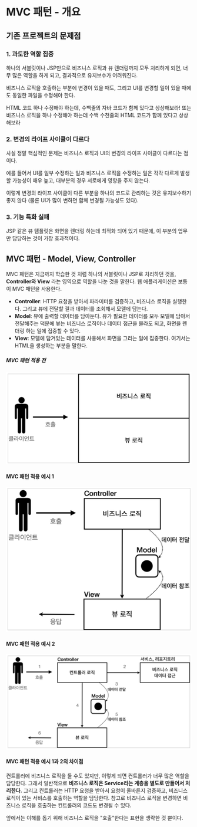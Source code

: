 # MVC 패턴 - 개요

## 기존 프로젝트의 문제점

### 1. 과도한 역할 집중
하나의 서블릿이나 JSP만으로 비즈니스 로직과 뷰 렌더링까지 모두 처리하게 되면, 너무 많은 역할을 하게 되고, 결과적으로 유지보수가 어려워진다.

비즈니스 로직을 호출하는 부분에 변경이 있을 때도, 그리고 UI를 변경할 일이 있을 때에도 동일한 파일을 수정해야 한다.

HTML 코드 하나 수정해야 하는데, 수백줄의 자바 코드가 함께 있다고 상상해보라! 또는 비즈니스 로직을 하나 수정해야 하는데 수백 수천줄의 HTML 코드가 함께 있다고 상상해보라

### 2. 변경의 라이프 사이클이 다르다
사실 정말 핵심적인 문제는 비즈니스 로직과 UI의 변경의 라이프 사이클이 다르다는 점이다.

예를 들어서 UI를 일부 수정하는 일과 비즈니스 로직을 수정하는 일은 각각 다르게 발생할 가능성이 매우 높고, 대부분의 경우 서로에게 영향을 주지 않는다. 

이렇게 변경의 라이프 사이클이 다른 부분을 하나의 코드로 관리하는 것은 유지보수하기 좋지 않다 (물론 UI가 많이 변하면 함께 변경될 가능성도 있다).

### 3. 기능 특화 실패
JSP 같은 뷰 템플릿은 화면을 렌더링 하는데 최적화 되어 있기 때문에, 이 부분의 업무만 담당하는 것이
가장 효과적이다.


## MVC 패턴 - Model, View, Controller
MVC 패턴은 지금까지 학습한 것 처럼 하나의 서블릿이나 JSP로 처리하던 것을, **Controller와 View** 라는 영역으로 역할을 나눈 것을 말한다. 웹 애플리케이션은 보통 이 MVC 패턴을 사용한다.

- **Controller**: HTTP 요청을 받아서 파라미터를 검증하고, 비즈니스 로직을 실행한다. 그리고 뷰에 전달할 결과 데이터를 조회해서 모델에 담는다.
- **Model**: 뷰에 출력할 데이터를 담아둔다. 뷰가 필요한 데이터를 모두 모델에 담아서 전달해주는 덕분에 뷰는 비즈니스 로직이나 데이터 접근을 몰라도 되고, 화면을 렌더링 하는 일에 집중할 수 있다.
- **View**: 모델에 담겨있는 데이터를 사용해서 화면을 그리는 일에 집중한다. 여기서는 HTML을 생성하는 부분을 말한다.

##### MVC 패턴 적용 전
![](스크린샷%202022-05-24%20오후%2010.29.20.png)

#### MVC 패턴 적용 예시 1
![](스크린샷%202022-05-24%20오후%2010.29.55.png)

#### MVC 패턴 적용 예시 2
![](스크린샷%202022-05-24%20오후%2010.30.18.png)

#### MVC 패턴 적용 예시 1과 2의 차이점
컨트롤러에 비즈니스 로직을 둘 수도 있지만, 이렇게 되면 컨트롤러가 너무 많은 역할을 담당한다. 그래서 일반적으로 **비즈니스 로직은 Service라는 계층을 별도로 만들어서 처리한다.** 그리고 컨트롤러는 HTTP 요청을 받아서 요청이 올바른지 검증하고, 비즈니스 로직이 있는 서비스를 호출하는 역할을 담당한다. 참고로 비즈니스 로직을 변경하면 비즈니스 로직을 호출하는 컨트롤러의 코드도 변경될 수 있다.

앞에서는 이해를 돕기 위해 비즈니스 로직을 "호출"한다는 표현을 생략한 것 뿐이다.